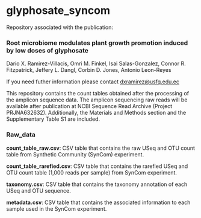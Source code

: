 # glyphosate_syncom

Repository associated with the publication:

### Root microbiome modulates plant growth promotion induced by low doses of glyphosate

Dario X. Ramirez-Villacis, Omri M. Finkel, Isai Salas-Gonzalez, Connor R. Fitzpatrick, Jeffery L. Dangl, Corbin D. Jones, Antonio Leon-Reyes

If you need futher information please contact [dxramirez@usfq.edu.ec](mailto:dxramirez@usfq.edu.ec)

This repository contains the count tables obtained after the processing of the amplicon sequence data. The amplicon sequencing raw reads will be available after publication at NCBI Sequence Read Archive (Project PRJNA632632). Additionally, the Materials and Methods section and the Supplementary Table S1 are included.

### Raw_data
**count_table_raw.csv**: CSV table that contains the raw USeq and OTU count table from Synthetic Community (SynCom) experiment.

**count_table_rarefied.csv**: CSV table that contains the rarefied USeq and OTU count table (1,000 reads per sample) from SynCom experiment.

**taxonomy.csv**: CSV table that contains the taxonomy annotation of each USeq and OTU sequence.

**metadata.csv**: CSV table that contains the associated information to each sample used in the SynCom experiment.
